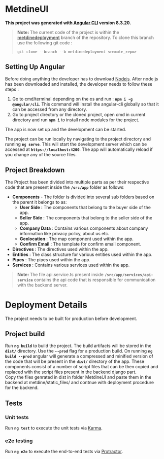 # MetdineUI
<b>This project was generated with [Angular CLI](https://github.com/angular/angular-cli) version 8.3.20.</b>

> <b>Note: </b> The current code of the project is within the <b><u>metdinedeployment</u></b> branch of the repository.
> To clone this branch use the following git code : 
> ```git
> git clone --branch --b metdinedeployment <remote_repo>
> ```

## Setting Up Angular

Before doing anything the developer has to download [Nodejs](https://nodejs.org/en/download/).
After node js has been downloaded and installed, the developer needs to follow these steps : 
1. Go to cmd/terminal depending on the os and run : 
**`npm i -g @angular/cli`**. This command will install the angular-cli globally so that it can be accessed from any directory. 
2. Go to project directory or the cloned project, open cmd in current directory and run **`npm i`** to install node modules for the project.

The app is now set up and the development can be started. 

The project can be run locally by navigating to the project directory and running <b>`ng serve`</b>. This will start the development server which can be accessed at <b>`https://localhost:4200`</b>. The app will automatically reload if you change any of the source files.


## Project Breakdown
The Project has been divided into multiple parts as per their respective code that are present inside the <strong>`/src/app`</strong> folder as follows:
- <b>Components</b> - The folder is divided into several sub folders based on the parent it belongs to as: 
	- <b>User Side</b> : The components that belong to the buyer side of the app. 
	- <b>Seller Side</b> : The components that belong to the seller side of the app.
	- <b> Company Data</b> : Contains various components about company information like privacy policy, about us etc.
	- <b> Geolocation</b> : The map component used within the app.  
	- <b>Confirm Email</b> : The template for confirm email component.
- <b>Directives</b> : The directives used within the app.
- <b>Entities</b> : The class structure for various entities used within the app.
- <b>Pipes</b> : The pipes used within the app.
- <b>Services</b> : Contains various services used within the app.

> <b>Note: </b>The file api.service.ts present inside <b>`/src/app/services/api-service`</b> contains the api code that is responsible for communication with the backend server.

# Deployment Details
The project needs to be built for production before development.


## Project build 
Run <b>`ng build`</b> to build the project. The build artifacts will be stored in the <b>`dist/`</b> directory. Use the <b>`--prod`</b> flag for a production build.
On running **`ng build --prod`** angular will generate a compressed and minified version of the code that will be present in the **`dist/`** directory of the app. These components consist of a number of script files that can be then copied and replaced with the script files present in the backend django part.  
Copy the files genrated in dist in folder MetdineUI and paste them in the backend at metdine/static_files/ and contnue with deployment procedure for the backend.

## Tests

### Unit tests
Run **`ng test`** to execute the unit tests via [Karma](https://karma-runner.github.io/).

### e2e testing
Run  **`ng e2e`**  to execute the end-to-end tests via  [Protractor](http://www.protractortest.org/).
